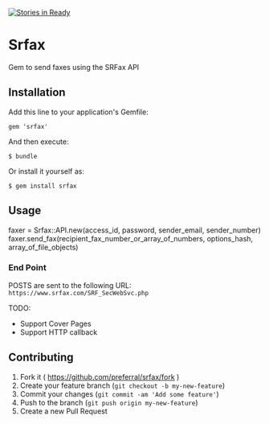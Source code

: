 [![Stories in Ready](https://badge.waffle.io/preferral/srfax.png?label=ready&title=Ready)](https://waffle.io/preferral/srfax)
# Srfax

Gem to send faxes using the SRFax API

## Installation

Add this line to your application's Gemfile:

    gem 'srfax'

And then execute:

    $ bundle

Or install it yourself as:

    $ gem install srfax

## Usage
faxer = Srfax::API.new(access_id, password, sender_email, sender_number)
faxer.send_fax(recipient_fax_number_or_array_of_numbers, options_hash, array_of_file_objects)

### End Point

POSTS are sent to the following URL: `https://www.srfax.com/SRF_SecWebSvc.php`

TODO:
 * Support Cover Pages
 * Support HTTP callback

## Contributing

1. Fork it ( https://github.com/preferral/srfax/fork )
2. Create your feature branch (`git checkout -b my-new-feature`)
3. Commit your changes (`git commit -am 'Add some feature'`)
4. Push to the branch (`git push origin my-new-feature`)
5. Create a new Pull Request
